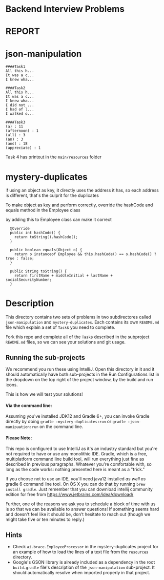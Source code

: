 # Backend Interview Problems

# REPORT

# json-manipulation

```
####Task1
All this h...
It was a c...
I knew wha...

####Task2
All this h...
It was a c...
I knew wha...
I did not ...
I had of l...
I walked o...

####Task3
(a) : 11
(afternoon) : 1
(all) : 3
(an) : 3
(and) : 18
(appreciate) : 1

```

Task 4 has printout in the ```main/resources``` folder

# mystery-duplicates

if using an object as key, it directly uses the address it has, so each address is different, that's the culprit for the duplicates

To make object as key and perform correctly, override the hashCode and equals method in the Employee class

by adding this to Employee class can make it correct
```
  @Override
  public int hashCode() {
    return toString().hashCode();
  }

  public boolean equals(Object o) {
    return o instanceof Employee && this.hashCode() == o.hashCode() ? true : false;
  }

  public String toString() {
    return firstName + middleInitial + lastName + socialSecurityNumber;
  }
```


# Description

This directory contains two sets of problems in two subdirectores called
`json-manipulation` and `mystery-duplicates`. Each contains its own `README.md`
file which explain a set of `Task`s you need to complete.

Fork this repo and complete all of the `Task`s described in the subproject
`README.md` files, so we can see your solutions and git usage.

## Running the sub-projects

We recommend you run these using IntelliJ. Open this directory in it and it
should automatically have both sub-projects in the Run Configurations list in
the dropdown on the top right of the project window, by the build and run icons.

This is how we will test your solutions!

#### Via the command line:

Assuming you've installed JDK12 and Gradle 6+, you can invoke Gradle directly by
doing `gradle :mystery-duplicates:run` or `gradle :json-manipuation:run` on the
command line.

#### Please Note:

This repo is configured to use IntelliJ as it's an industry standard but you're
not required to have or use any monolithic IDE. Gradle, which is a free,
multiplatform command line build tool, will run everything just fine as
described in previous paragraphs. Whatever you're comfortable with, so long as
the code works: nothing presented here is meant as a "trick."

If you choose not to use an IDE, you'll need java12 installed _as well as_
gradle 6 command line tool. On OS X you can do that by running
`brew install gradle`. Just remember that you can download intellij community
edition for free from https://www.jetbrains.com/idea/download/

Further, one of the reasons we ask you to schedule a block of time with us is so
that we can be available to answer questions! If something seems hard and
doesn't feel like it should be, don't hesitate to reach out (though we might
take five or ten minutes to reply.)

## Hints

- Check `ai.brace.EmployeeProcessor` in the mystery-duplicates project for an
example of how to load the lines of a text file from the `resources` directory.
- Google's GSON library is already included as a dependency in the root
`build.gradle` file's description of the `json-manipulation` sub-project. It
should automatically resolve when imported properly in that project.
